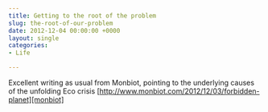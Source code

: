 ```yaml
---
title: Getting to the root of the problem
slug: the-root-of-our-problem
date: 2012-12-04 00:00:00 +0000
layout: single
categories: 
- Life

---
```

Excellent writing as usual from Monbiot, pointing to the underlying causes of the unfolding Eco crisis [http://www.monbiot.com/2012/12/03/forbidden-planet][monbiot]

[monbiot]: http://www.monbiot.com/2012/12/03/forbidden-planet/
